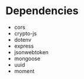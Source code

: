 # Dependencies
-   cors
-   crypto-js
-   dotenv
-   express
-   jsonwebtoken
-   mongoose
-   uuid
-   moment